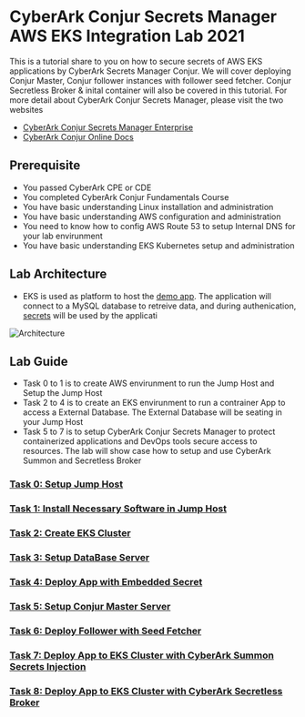 # CyberArk Conjur Secrets Manager AWS EKS Integration Lab 2021
This is a tutorial share to you on how to secure secrets of AWS EKS applications by CyberArk Secrets Manager Conjur. We will cover deploying Conjur Master, Conjur follower instances with follower seed fetcher. Conjur Secretless Broker & inital container will also be covered in this tutorial.
For more detail about CyberArk Conjur Secrets Manager, please visit the two websites

- [CyberArk Conjur Secrets Manager Enterprise](https://www.cyberark.com/products/secrets-manager-enterprise/)
- [CyberArk Conjur Online Docs](https://docs.cyberark.com/Product-Doc/OnlineHelp/AAM-DAP/Latest/en/Content/Get%20Started/WhatIsConjur.html)

## Prerequisite
- You passed CyberArk CPE or CDE
- You completed CyberArk Conjur Fundamentals Course
- You have basic understanding Linux installation and administration
- You have basic understanding AWS configuration and administration
- You need to know how to config AWS Route 53 to setup Internal DNS for your lab envirunment
- You have basic understanding EKS Kubernetes setup and administration

## Lab Architecture
- EKS is used as platform to host the [demo app](https://github.com/jeepapichet/cityapp). The application will connect to a MySQL database to retreive data, and during authenication, [secrets](https://docs.cyberark.com/Product-Doc/OnlineHelp/AAM-DAP/Latest/en/Content/Get%20Started/key_concepts/secrets.html) will be used by the applicati

![Architecture](https://github.com/ivanckleecity/CyberArk-DAP-EKS-Lap-2021/blob/main/images/architecture_eks.JPG)

## Lab Guide
- Task 0 to 1 is to create AWS envirunment to run the Jump Host and Setup the Jump Host
- Task 2 to 4 is to create an EKS envirunment to run a contrainer App to access a External Database. The External Database will be seating in your Jump Host
- Task 5 to 7 is to setup CyberArk Conjur Secrets Manager to protect containerized applications and DevOps tools secure access to resources. The lab will show case how to setup and use CyberArk Summon and Secretless Broker 


### [Task 0: Setup Jump Host](00-Setup_Jump_Host.md)

### [Task 1: Install Necessary Software in Jump Host](01-Install_Necessary_Software.md)

### [Task 2: Create EKS Cluster](02-Create_EKS_Cluster.md)

### [Task 3: Setup DataBase Server](03-Setup_DataBase_Server.md)

### [Task 4: Deploy App with Embedded Secret](04-Deploy_App_with_Embedded_Secret.md)

### [Task 5: Setup Conjur Master Server](05-Setup_Conjur_Master.md)

### [Task 6: Deploy Follower with Seed Fetcher](06-Deploy_Follower_with_Seed_Fetcher.md)

### [Task 7: Deploy App to EKS Cluster with CyberArk Summon Secrets Injection](07-Deploy_App_with_Summon_Secrets_Injects.md)

### [Task 8: Deploy App to EKS Cluster with CyberArk Secretless Broker](08-Deploy_App_with_Cyberark_Secretless_Broker.md)

